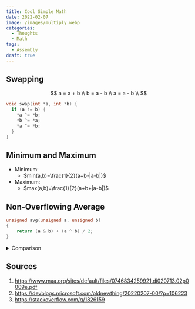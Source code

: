 ```yaml
---
title: Cool Simple Math
date: 2022-02-07
image: /images/multiply.webp
categories:
  - Thoughts
  - Math
tags:
  - Assembly
draft: true
---
```


## Swapping

$$
a = a + b \\
b = a - b \\
a = a - b \\
$$

```c
void swap(int *a, int *b) {
  if (a != b) {
    *a ^= *b;
    *b ^= *a;
    *a ^= *b;
  }
}
```

## Minimum and Maximum

- Minimum:
  - $min(a,b)=\frac{1}{2}(a+b-|a-b|)$
- Maximum:
  - $max(a,b)=\frac{1}{2}(a+b+|a-b|)$

## Non-Overflowing Average

```c
unsigned avg(unsigned a, unsigned b)
{
    return (a & b) + (a ^ b) / 2;
}
```

<details>

<summary>Comparison</summary>

There are a few common methods of finding an average. This section compares their pros and cons 😊

The organization is first outlining the function in C, then showing the MIPS assembly. The comments on each line of assembly is the cycles required to run that instruction.

```c
unsigned average1(unsigned a, unsigned b)
{
    return (a + b) / 2;
}

// lw      $3,8($fp)  # 5
// lw      $2,12($fp) # 5
// addu    $2,$3,$2   # 4
// srl     $2,$2,1    # 4
```

average1 has the shortest assembly but might overflow.

Cycles: 18

```c
unsigned average2(unsigned low, unsigned high)
{
    return low + (high - low) / 2;
}

// lw      $3,12($fp) # 5
// lw      $2,8($fp)  # 5
// subu    $2,$3,$2   # 4
// srl     $3,$2,1    # 4
// lw      $2,8($fp)  # 5
// addu    $2,$3,$2   # 4
```

average2 takes only 6 instructions to complete, but requires the correct order of arguments. It might be necessary to use a comparison. That would add 16 cycles which brings the total cycles to 43.

Cycles: 27

```c
unsigned average3(unsigned a, unsigned b)
{
    return (a / 2) + (b / 2) + (a & b & 1);
}

// lw      $2,8($fp)  # 5
// srl     $3,$2,1    # 4
// lw      $2,12($fp) # 5
// srl     $2,$2,1    # 4
// addu    $3,$3,$2   # 4
// lw      $4,8($fp)  # 5
// lw      $2,12($fp) # 5
// and     $2,$4,$2   # 4
// andi    $2,$2,0x1  # 3
// addu    $2,$3,$2   # 4
```

Interestingly, this solution performs the same as `average2`'s worst case.

Cycles: 43

```c
unsigned average4(unsigned a, unsigned b)
{
    return (a & b) + (a ^ b) / 2;
}

// lw      $3,8($fp)  # 5
// lw      $2,12($fp) # 5
// and     $3,$3,$2   # 4
// lw      $4,8($fp)  # 5
// lw      $2,12($fp) # 5
// xor     $2,$4,$2   # 4
// srl     $2,$2,1    # 4
// addu    $2,$3,$2   # 4
```

This is the best solution to avoid overflow. It takes twice as many cycles to complete, but minimizes the risk of pesky overflow bugs.

Cycles: 36

</details>

## Sources

1. https://www.maa.org/sites/default/files/0746834259921.di020713.02p0009e.pdf
2. https://devblogs.microsoft.com/oldnewthing/20220207-00/?p=106223
3. https://stackoverflow.com/q/1826159

